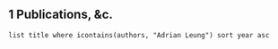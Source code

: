 
## 1 Publications, &c.
```dataview
list title where icontains(authors, "Adrian Leung") sort year asc
```